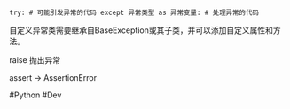 ``
try:
    # 可能引发异常的代码
except 异常类型 as 异常变量:
    # 处理异常的代码
``

自定义异常类需要继承自BaseException或其子类，并可以添加自定义属性和方法。

raise 抛出异常

assert -> AssertionError

#Python
#Dev